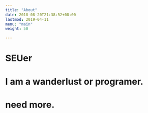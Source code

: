 ```yaml
---
title: "About"
date: 2018-08-20T21:38:52+08:00
lastmod: 2019-04-11
menu: "main"
weight: 50

---
```


# SEUer
# I am a wanderlust or programer.	
# need more.
